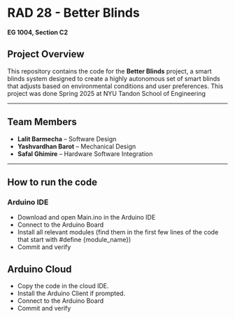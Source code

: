 # RAD 28 - Better Blinds  
**EG 1004, Section C2**  

## Project Overview  
This repository contains the code for the **Better Blinds** project, a smart blinds system designed to create a highly autonomous set of smart blinds that adjusts based on environmental conditions and user preferences. 
This project was done Spring 2025 at NYU Tandon School of Engineering

---

## Team Members  
- **Lalit Barmecha** – Software Design  
- **Yashvardhan Barot** – Mechanical Design
- **Safal Ghimire** – Hardware Software Integration

---
## How to run the code
### Arduino IDE
- Download and open Main.ino in the Arduino IDE
- Connect to the Arduino Board
- Install all relevant modules (find them in the first few lines of the code that start with #define {module_name})
- Commit and verify

## Arduino Cloud
- Copy the code in the cloud IDE.
- Install the Arduino Client if prompted.
- Connect to the Arduino Board
- Commit and verify
